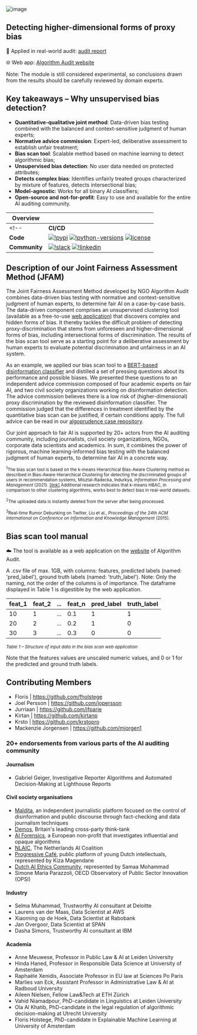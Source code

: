 ![image](./images/Header_Github.png)
## Detecting higher-dimensional forms of proxy bias

📄 Applied in real-world audit: [audit report](https://algorithmaudit.eu/algoprudence/cases/aa202402_preventing-prejudice_addendum/)

🌐 Web app: [Algorithm Audit website](https://algorithmaudit.eu/technical-tools/bdt/#web-app)

Note: The module is still considered experimental, so conclusions drawn from the results should be carefully reviewed by domain experts. 

## Key takeaways – Why unsupervised bias detection?
- **Quantitative-qualitative joint method**: Data-driven bias testing combined with the balanced and context-sensitive judgment of human experts;
- **Normative advice commission**: Expert-led, deliberative assessment to establish unfair treatment;
- **Bias scan tool**: Scalable method based on machine learning to detect algorithmic bias;
- **Unsupervised bias detection**: No user data needed on protected attributes;
- **Detects complex bias**: Identifies unfairly treated groups characterized by mixture of features, detects intersectional bias;
- **Model-agnostic**: Works for all binary AI classifiers;
- **Open-source and not-for-profit**: Easy to use and available for the entire AI auditing community.

|Overview||
|---------------|-----------------------------------------------------------------------------------------------------------------------------------------------------------------------------------------------------------------------------------------------------------------------------------------------------------------------------------------------------------------------------------------------------------------------------------------------------------------------------------------------------------------------------------------------------------------------------------------------------------------------------------------------------------------------------------------------------------------------------------------------------------------------------------------------------------------------------------------------------------------------------------------------------------------------------------------------------------------------------------------------------------------------------------------------------------------------------------------------------------------------------------------------------------------------------------|
<!-- | **CI/CD**     | [![github-actions-release](https://img.shields.io/github/actions/workflow/status/aeon-toolkit/aeon/release.yml?logo=github&label=build%20%28release%29)](https://github.com/aeon-toolkit/aeon/actions/workflows/release.yml) [![github-actions-main](https://img.shields.io/github/actions/workflow/status/aeon-toolkit/aeon/pr_pytest.yml?logo=github&branch=main&label=build%20%28main%29)](https://github.com/aeon-toolkit/aeon/actions/workflows/pr_pytest.yml) [![github-actions-nightly](https://img.shields.io/github/actions/workflow/status/aeon-toolkit/aeon/periodic_tests.yml?logo=github&label=build%20%28nightly%29)](https://github.com/aeon-toolkit/aeon/actions/workflows/periodic_tests.yml) [![docs-main](https://img.shields.io/readthedocs/aeon-toolkit/stable?logo=readthedocs&label=docs%20%28stable%29)](https://www.aeon-toolkit.org/en/stable/) [![docs-main](https://img.shields.io/readthedocs/aeon-toolkit/latest?logo=readthedocs&label=docs%20%28latest%29)](https://www.aeon-toolkit.org/en/latest/)| -->
| **Code**      | [![!pypi](https://img.shields.io/pypi/v/unsupervised-bias-detection?logo=pypi&color=blue)](https://pypi.org/project/unsupervised-bias-detection/) [![!python-versions](https://img.shields.io/pypi/pyversions/aeon?logo=python)](https://www.python.org/) [![license](https://img.shields.io/badge/license-MIT-blue)](https://github.com/NGO-Algorithm-Audit/unsupervised-bias-detection?tab=MIT-1-ov-file#)|
| **Community** | [![!slack](https://img.shields.io/static/v1?logo=slack&label=Slack&message=chat&color=lightgreen)](https://join.slack.com/t/aa-experthub/shared_invite/zt-2n8aqry8z-lWC6XTbqVmb6S2hpkThaqQ) [![!linkedin](https://img.shields.io/static/v1?logo=linkedin&label=LinkedIn&message=news&color=lightblue)](https://www.linkedin.com/company/algorithm-audit/)|

## Description of our Joint Fairness Assessment Method (JFAM)
The Joint Fairness Assessment Method developed by NGO Algorithm Audit combines data-driven bias testing with normative and context-sensitive judgment of human experts, to determine fair AI on a case-by-case basis. The data-driven component comprises an unsupervised clustering tool (available as a free-to-use [web application](https://algorithmaudit.eu/technical-tools/bdt/#web-app)) that discovers complex and hidden forms of bias. It thereby tackles the difficult problem of detecting proxy-discrimination that stems from unforeseen and higher-dimensional forms of bias, including intersectional forms of discrimination. The results of the bias scan tool serve as a starting point for a deliberative assessment by human experts to evaluate potential discrimination and unfairness in an AI system.

As an example, we applied our bias scan tool to a [BERT-based disinformation classifier](https://github.com/NGO-Algorithm-Audit/unsupervised-bias-detection/blob/master/classifiers/BERT_disinformation_classifier/BERT_Twitter_classifier.ipynb) and distilled a set of pressing questions about its performance and possible biases. We presented these questions to an independent advice commission composed of four academic experts on fair AI, and two civil society organizations working on disinformation detection. The advice commission believes there is a low risk of (higher-dimensional) proxy discrimination by the reviewed disinformation classifier. The commission judged that the differences in treatment identified by the quantitative bias scan can be justified, if certain conditions apply. The full advice can be read in our [algoprudence case repository](https://algorithmaudit.eu/algoprudence/cases/aa202301_bert-based-disinformation-classifier/).

Our joint approach to fair AI is supported by 20+ actors from the AI auditing community, including journalists, civil society organizations, NGOs, corporate data scientists and academics. In sum, it combines the power of rigorous, machine learning-informed bias testing with the balanced judgment of human experts, to determine fair AI in a concrete way.

<sub><sup>1</sup>The bias scan tool is based on the k-means Hierarchical Bias-Aware Clustering method as described in Bias-Aware Hierarchical Clustering for detecting the discriminated groups of users in recommendation systems, Misztal-Radecka, Indurkya, _Information Processing and Management_ (2021). [[link]](https://www.sciencedirect.com/science/article/abs/pii/S0306457321000285) Additional research indicates that k-means HBAC, in comparison to other clustering algorithms, works best to detect bias in real-world datasets.</sub>

<sub><sup>2</sup>The uploaded data is instantly deleted from the server after being processed.</sub>

<sub><sup>3</sup>Real-time Rumor Debunking on Twitter, Liu et al., _Proceedings of the 24th ACM International on Conference on Information and Knowledge Management_ (2015).</sub>

## Bias scan tool manual
☁️ The tool is available as a web application on the [website](https://algorithmaudit.eu/technical-tools/bdt/) of Algorithm Audit.

A .csv file of max. 1GB, with columns: features, predicted labels (named: 'pred_label'), ground truth labels (named: 'truth_label'). Note: Only the naming, not the order of the columns is of importance. The dataframe displayed in Table 1 is digestible by the web application.

| feat_1 | feat_2 | ... | feat_n | pred_label | truth_label |
|--------|--------|-----|--------|------------|-------------|
| 10     | 1      | ... | 0.1    | 1          | 1           |
| 20     | 2      | ... | 0.2    | 1          | 0           |
| 30     | 3      | ... | 0.3    | 0          | 0           |


<sub>*Table 1 – Structure of input data in the bias scan web application*</sub>

Note that the features values are unscaled numeric values, and 0 or 1 for the predicted and ground truth labels.

## Contributing Members
- Floris  | https://github.com/fholstege
- Joel Persson | https://github.com/jopersson
- Jurriaan | https://github.com/jfparie
- Kirtan | https://github.com/kirtanp
- Krsto | https://github.com/krstopro
- Mackenzie Jorgensen | https://github.com/mjorgen1

### 20+ endorsements from various parts of the AI auditing community 
#### Journalism
- Gabriel Geiger, Investigative Reporter Algorithms and Automated Decision-Making at Lighthouse Reports

#### Civil society organisations
- [Maldita](https://maldita.es/maldita-es-journalism-to-not-be-fooled/), an independent journalistic platform focused on the control of disinformation and public discourse through fact-checking and data journalism techniques
- [Demos](https://demos.co.uk/), Britain's leading cross-party think-tank
- [AI Forensics](https://www.aiforensics.org), a European non-profit that investigates influential and opaque algorithms
- [NLAIC](https://nlaic.com), The Netherlands AI Coalition
- [Progressive Café](https://progressiefcafe.nl), public platform of young Dutch intellectuals, represented by Kiza Magendane
- [Dutch AI Ethics Community](https://www.linkedin.com/company/daiec/), represented by Samaa Mohammad
- Simone Maria Parazzoli, OECD Observatory of Public Sector Innovation (OPSI)

#### Industry
- Selma Muhammad, Trustworthy AI consultant at Deloitte
- Laurens van der Maas, Data Scientist at AWS
- Xiaoming op de Hoek, Data Scientist at Rabobank
- Jan Overgoor, Data Scientist at SPAN
- Dasha Simons, Trustworthy AI consultant at IBM

#### Academia
- Anne Meuwese, Professor in Public Law & AI at Leiden University
- Hinda Haned, Professor in Responsible Data Science at University of Amsterdam
- Raphaële Xenidis, Associate Professor in EU law at Sciences Po Paris
- Marlies van Eck, Assistant Professor in Administrative Law & AI at Radboud University
- Aileen Nielsen, Fellow Law&Tech at ETH Zürich
- Vahid Niamadpour, PhD-candidate in Linguistics at Leiden University
- Ola Al Khatib, PhD-candidate in the legal regulation of algorithmic decision-making at Utrecht University
- Floris Holstege, PhD-candidate in Explainable Machine Learning at University of Amsterdam


